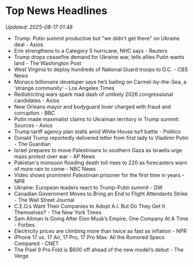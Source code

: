 # Top News Headlines

_Updated: 2025-08-17 01:48_

- Trump: Putin summit productive but "we didn't get there" on Ukraine deal - Axios
- Erin strengthens to a Category 5 hurricane, NHC says - Reuters
- Trump drops ceasefire demand for Ukraine war, tells allies Putin wants land - The Washington Post
- West Virginia to deploy hundreds of National Guard troops to D.C. - CBS News
- Monaco billionaire developer says he’s bailing on Carmel-by-the-Sea, a ‘strange community’ - Los Angeles Times
- Redistricting wars spark mad dash of unlikely 2026 congressional candidates - Axios
- New Orleans mayor and bodyguard lover charged with fraud and corruption - BBC
- Putin made maximalist claims to Ukrainian territory in Trump summit: Sources - Axios
- Trump tariff agency plan stalls amid White House turf battle - Politico
- Donald Trump reportedly delivered letter from first lady to Vladimir Putin - The Guardian
- Israel prepares to move Palestinians to southern Gaza as Israelis urge mass protest over war - AP News
- Pakistan's monsoon flooding death toll rises to 220 as forecasters warn of more rain to come - NBC News
- Video shows prominent Palestinian prisoner for the first time in years - NPR
- Ukraine: European leaders react to Trump-Putin summit - DW
- Canadian Government Moves to Bring an End to Flight Attendants Strike - The Wall Street Journal
- C.E.O.s Want Their Companies to Adopt A.I. But Do They Get It Themselves? - The New York Times
- Sam Altman Is Going After Elon Musk’s Empire, One Company At A Time - Forbes
- Electricity prices are climbing more than twice as fast as inflation - NPR
- iPhone 17 vs. 17 Air, 17 Pro, 17 Pro Max: All the Rumored Specs Compared - CNET
- The Pixel 9 Pro Fold is $600 off ahead of the new model’s debut - The Verge
